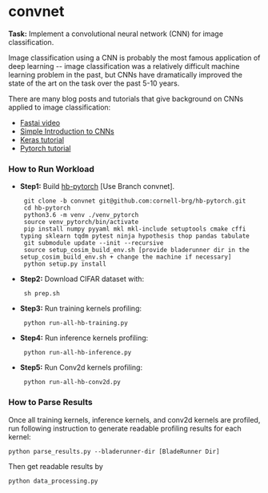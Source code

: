 # convnet

__Task:__ Implement a convolutional neural network (CNN) for image classification.

Image classification using a CNN is probably the most famous application of deep learning -- image classification was a relatively difficult machine learning problem in the past, but CNNs have dramatically improved the state of the art on the task over the past 5-10 years.

There are many blog posts and tutorials that give background on CNNs applied to image classification:
 - [Fastai video](https://course.fast.ai/videos/?lesson=1)
 - [Simple Introduction to CNNs](https://towardsdatascience.com/simple-introduction-to-convolutional-neural-networks-cdf8d3077bac)
 - [Keras tutorial](https://blog.keras.io/building-powerful-image-classification-models-using-very-little-data.html)
 - [Pytorch tutorial](https://pytorch.org/tutorials/beginner/blitz/cifar10_tutorial.html)

### How to Run Workload

- __Step1:__ Build [hb-pytorch](https://github.com/cornell-brg/hb-pytorch/tree/convnet) [Use Branch convnet].

       git clone -b convnet git@github.com:cornell-brg/hb-pytorch.git
       cd hb-pytorch
       python3.6 -m venv ./venv_pytorch
       source venv_pytorch/bin/activate
       pip install numpy pyyaml mkl mkl-include setuptools cmake cffi typing sklearn tqdm pytest ninja hypothesis thop pandas tabulate
       git submodule update --init --recursive
       source setup_cosim_build_env.sh [provide bladerunner dir in the setup_cosim_build_env.sh + change the machine if necessary]
       python setup.py install

- __Step2:__ Download CIFAR dataset with:

       sh prep.sh

- __Step3:__ Run training kernels profiling:

       python run-all-hb-training.py


- __Step4:__ Run inference kernels profiling:

       python run-all-hb-inference.py


- __Step5:__ Run Conv2d kernels profiling:

       python run-all-hb-conv2d.py

### How to Parse Results

Once all training kernels, inference kernels, and conv2d kernels are profiled, run following instruction to generate readable profiling results for each kernel:
       
    python parse_results.py --bladerunner-dir [BladeRunner Dir]
    
Then get readable results by

    python data_processing.py
